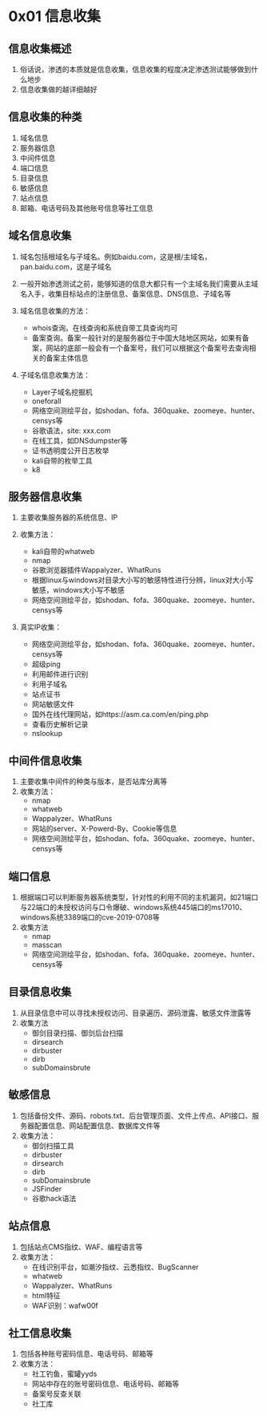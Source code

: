 # 0x01 信息收集

## 信息收集概述

1. 俗话说，渗透的本质就是信息收集，信息收集的程度决定渗透测试能够做到什么地步
2. 信息收集做的越详细越好

## 信息收集的种类

1. 域名信息
2. 服务器信息
3. 中间件信息
4. 端口信息
5. 目录信息
6. 敏感信息
7. 站点信息
8. 邮箱、电话号码及其他账号信息等社工信息

## 域名信息收集

1. 域名包括根域名与子域名。例如baidu.com，这是根/主域名，pan.baidu.com，这是子域名
2. 一般开始渗透测试之前，能够知道的信息大都只有一个主域名我们需要从主域名入手，收集目标站点的注册信息、备案信息、DNS信息、子域名等

3. 域名信息收集的方法：
   - whois查询。在线查询和系统自带工具查询均可
   - 备案查询。备案一般针对的是服务器位于中国大陆地区网站，如果有备案，网站的底部一般会有一个备案号，我们可以根据这个备案号去查询相关的备案主体信息
4. 子域名信息收集方法：
   - Layer子域名挖掘机
   - oneforall
   - 网络空间测绘平台，如shodan、fofa、360quake、zoomeye、hunter、censys等
   - 谷歌语法，site: xxx.com
   - 在线工具，如DNSdumpster等
   - 证书透明度公开日志枚举
   - kali自带的枚举工具
   - k8

## 服务器信息收集

1. 主要收集服务器的系统信息、IP
2. 收集方法：
   - kali自带的whatweb
   - nmap
   - 谷歌浏览器插件Wappalyzer、WhatRuns
   - 根据linux与windows对目录大小写的敏感特性进行分辨，linux对大小写敏感，windows大小写不敏感
   - 网络空间测绘平台，如shodan、fofa、360quake、zoomeye、hunter、censys等

3. 真实IP收集：
   - 网络空间测绘平台，如shodan、fofa、360quake、zoomeye、hunter、censys等
   - 超级ping
   - 利用邮件进行识别
   - 利用子域名
   - 站点证书
   - 网站敏感文件
   - 国外在线代理网站，如https://asm.ca.com/en/ping.php
   - 查看历史解析记录
   - nslookup

## 中间件信息收集

1. 主要收集中间件的种类与版本，是否站库分离等
2. 收集方法：
   - nmap
   - whatweb
   - Wappalyzer、WhatRuns
   - 网站的server、X-Powerd-By、Cookie等信息
   - 网络空间测绘平台，如shodan、fofa、360quake、zoomeye、hunter、censys等

## 端口信息

1. 根据端口可以判断服务器系统类型，针对性的利用不同的主机漏洞，如21端口与22端口的未授权访问与口令爆破、windows系统445端口的ms17010、windows系统3389端口的cve-2019-0708等
2. 收集方法
   - nmap
   - masscan
   - 网络空间测绘平台，如shodan、fofa、360quake、zoomeye、hunter、censys等

## 目录信息收集

1. 从目录信息中可以寻找未授权访问、目录遍历、源码泄露、敏感文件泄露等
2. 收集方法
   - 御剑目录扫描、御剑后台扫描
   - dirsearch
   - dirbuster
   - dirb
   - subDomainsbrute

## 敏感信息

1. 包括备份文件、源码、robots.txt、后台管理页面、文件上传点、API接口、服务器配置信息、网站配置信息、数据库文件等
2. 收集方法：
   - 御剑扫描工具
   - dirbuster
   - dirsearch
   - dirb
   - subDomainsbrute
   - JSFinder
   - 谷歌hack语法

## 站点信息

1. 包括站点CMS指纹、WAF、编程语言等
2. 收集方法：
   - 在线识别平台，如潮汐指纹、云悉指纹、BugScanner
   - whatweb
   - Wappalyzer、WhatRuns
   - html特征
   - WAF识别：wafw00f

## 社工信息收集

1. 包括各种账号密码信息、电话号码、邮箱等
2. 收集方法：
   - 社工钓鱼，蜜罐yyds
   - 网站中存在的账号密码信息、电话号码、邮箱等
   - 备案号反查关联
   - 社工库